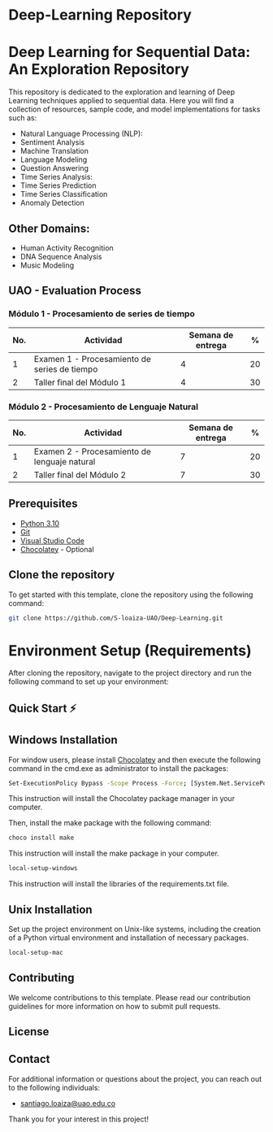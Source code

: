 # Deep-Learning Repository
# Deep Learning for Sequential Data: An Exploration Repository
This repository is dedicated to the exploration and learning of Deep Learning techniques applied to sequential data. 
Here you will find a collection of resources, sample code, and model implementations for tasks such as:
- Natural Language Processing (NLP):
- Sentiment Analysis
- Machine Translation
- Language Modeling
- Question Answering
- Time Series Analysis:
- Time Series Prediction
- Time Series Classification
- Anomaly Detection
## Other Domains:
- Human Activity Recognition
- DNA Sequence Analysis
- Music Modeling

## UAO - Evaluation Process

### Módulo 1 - Procesamiento de series de tiempo

| No. | Actividad                                                    | Semana de entrega | %   |
| --- | ------------------------------------------------------------ | ----------------- | --- |
| 1   | Examen 1 - Procesamiento de series de tiempo                 | 4                 | 20  |
| 2   | Taller final del Módulo 1                                    | 4                 | 30  |


### Módulo 2 - Procesamiento de Lenguaje Natural

| No. |  Actividad                                                   | Semana de entrega | %  |
|-----|--------------------------------------------------------------|-------------------|----|
| 1   | Examen 2 - Procesamiento de lenguaje natural                 |       7           | 20 |
| 2   | Taller final del Módulo 2                                    |       7           | 30 |

## Prerequisites

- [Python 3.10](https://www.python.org/downloads/release/python-3100/)
- [Git](https://git-scm.com/downloads)
- [Visual Studio Code](https://code.visualstudio.com/)
- [Chocolatey](https://chocolatey.org/install)  - Optional

## Clone the repository

To get started with this template, clone the repository using the following command:

```sh
git clone https://github.com/S-loaiza-UAO/Deep-Learning.git
```

# Environment Setup (Requirements)

After cloning the repository, navigate to the project directory and run the following command to set up your environment:

## Quick Start ⚡

## Windows Installation

For window users, please install [Chocolatey](https://chocolatey.org/install) and then execute the following command in the cmd.exe as administrator to install the packages:

```sh
Set-ExecutionPolicy Bypass -Scope Process -Force; [System.Net.ServicePointManager]::SecurityProtocol = [System.Net.ServicePointManager]::SecurityProtocol -bor 3072; iex ((New-Object System.Net.WebClient).DownloadString('https://community.chocolatey.org/install.ps1'))
```
This instruction will install the Chocolatey package manager in your computer.

Then, install the make package with the following command:

```sh
choco install make
```

This instruction will install the make package in your computer.


```sh
local-setup-windows
```

This instruction will install the libraries of the requirements.txt file.

## Unix Installation

Set up the project environment on Unix-like systems, including the creation of a Python virtual environment and installation of necessary packages.

```sh
local-setup-mac
```

## Contributing
We welcome contributions to this template. Please read our contribution guidelines for more information on how to submit pull requests.

## License

## Contact

For additional information or questions about the project, you can reach out to the following individuals:

- santiago.loaiza@uao.edu.co

Thank you for your interest in this project!
